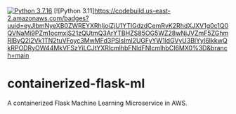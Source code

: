 [![Python 3.7.16](https://github.com/Steven-Herrera/containerized-flask-ml/actions/workflows/main.yml/badge.svg)](https://github.com/Steven-Herrera/containerized-flask-ml/actions/workflows/main.yml)
[![Python 3.11]https://codebuild.us-east-2.amazonaws.com/badges?uuid=eyJlbmNyeXB0ZWREYXRhIjoiZjU1YTlGdzdCemRvK2RhdXJXV1g0c1Q0QVNaMi9PZm1ocmxjS21zQUtmQ3ArYTBHZS85OG5WZ28wNjJVZmF5ZGhmRlByQ2I2Vk1TN2tuVFoyc3MwMFd3PSIsIml2UGFyYW1ldGVyU3BlYyI6IkkwQkRPODRyOW44MkVFSzYiLCJtYXRlcmlhbFNldFNlcmlhbCI6MX0%3D&branch=main

# containerized-flask-ml
A containerized Flask Machine Learning Microservice in AWS.
